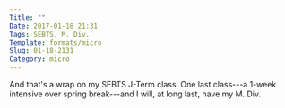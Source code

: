 ```yaml
---
Title: ""
Date: 2017-01-18 21:31
Tags: SEBTS, M. Div.
Template: formats/micro
Slug: 01-18-2131
Category: micro
---
```


And that's a wrap on my SEBTS J-Term class. One last class---a 1-week intensive over spring break---and I will, at long last, have my M. Div.
